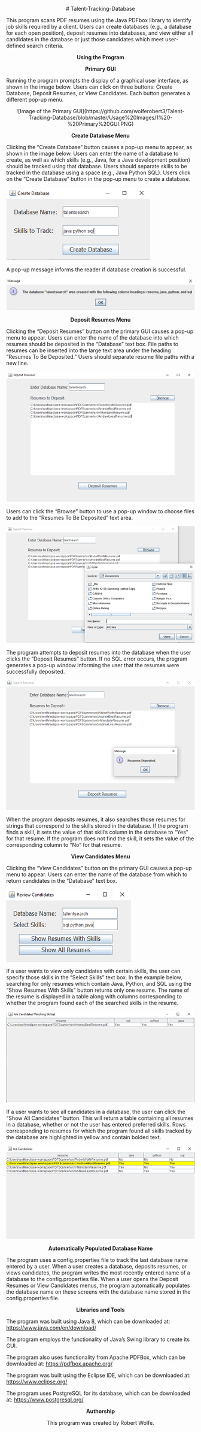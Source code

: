 <p align = 'center'># Talent-Tracking-Database</p>
This program scans PDF resumes using the Java PDFbox library to identify job skills required by a client. Users can create databases (e.g., a database for each open position), deposit resumes into databases, and view either all candidates in the database or just those candidates which meet user-defined search criteria.

<p align = 'center'><b>Using the Program</b></p>

<p align = 'center'><b>Primary GUI</b></p>

Running the program prompts the display of a graphical user interface, as shown in the image below. Users can click on three buttons: Create Database, Deposit Resumes, or View Candidates. Each button generates a different pop-up menu.

<p align = 'center'>![Image of the Primary GUI](https://github.com/wolferobert3/Talent-Tracking-Database/blob/master/Usage%20Images/1%20-%20Primary%20GUI.PNG)</p>

<p align = 'center'><b>Create Database Menu</b></p>

Clicking the “Create Database” button causes a pop-up menu to appear, as shown in the image below. Users can enter the name of a database to create, as well as which skills (e.g., Java, for a Java development position) should be tracked using that database. Users should separate skills to be tracked in the database using a space (e.g., Java Python SQL). Users click on the “Create Database” button in the pop-up menu to create a database.

![Image of the Create Database Menu](https://github.com/wolferobert3/Talent-Tracking-Database/blob/master/Usage%20Images/2%20-%20Create%20Database.PNG)

A pop-up message informs the reader if database creation is successful.

![Image of Database Creation Success Message](https://github.com/wolferobert3/Talent-Tracking-Database/blob/master/Usage%20Images/3%20-%20Database%20Message.PNG)

<p align = 'center'><b>Deposit Resumes Menu</b></p>

Clicking the “Deposit Resumes” button on the primary GUI causes a pop-up menu to appear. Users can enter the name of the database into which resumes should be deposited in the “Database” text box. File paths to resumes can be inserted into the large text area under the heading “Resumes To Be Deposited.” Users should separate resume file paths with a new line.

![Image of Deposit Resumes Menu](https://github.com/wolferobert3/Talent-Tracking-Database/blob/master/Usage%20Images/4%20-%20Deposit%20Resumes.PNG)

Users can click the “Browse” button to use a pop-up window to choose files to add to the “Resumes To Be Deposited” text area.

![Image of Browse Button](https://github.com/wolferobert3/Talent-Tracking-Database/blob/master/Usage%20Images/5%20-%20Browse%20Button.PNG)

The program attempts to deposit resumes into the database when the user clicks the “Deposit Resumes” button. If no SQL error occurs, the program generates a pop-up window informing the user that the resumes were successfully deposited.

![Image of Deposit Resumes Success Message](https://github.com/wolferobert3/Talent-Tracking-Database/blob/master/Usage%20Images/6%20-%20Deposit%20Message.PNG)

When the program deposits resumes, it also searches those resumes for strings that correspond to the skills stored in the database. If the program finds a skill, it sets the value of that skill’s column in the database to “Yes” for that resume. If the program does not find the skill, it sets the value of the corresponding column to “No” for that resume.

<p align = 'center'><b>View Candidates Menu</b></p>

Clicking the “View Candidates” button on the primary GUI causes a pop-up menu to appear. Users can enter the name of the database from which to return candidates in the “Database” text box.

![Image of View Candidates Menu](https://github.com/wolferobert3/Talent-Tracking-Database/blob/master/Usage%20Images/7%20-%20View%20Candidates.PNG)

If a user wants to view only candidates with certain skills, the user can specify those skills in the “Select Skills” text box. In the example below, searching for only resumes which contain Java, Python, and SQL using the “Show Resumes With Skills” button returns only one resume. The name of the resume is displayed in a table along with columns corresponding to whether the program found each of the searched skills in the resume.

![Image of Table Returned by Specific Skill Search](https://github.com/wolferobert3/Talent-Tracking-Database/blob/master/Usage%20Images/8%20-%20Resumes%20With%20Skills.PNG)

If a user wants to see all candidates in a database, the user can click the “Show All Candidates” button. This will return a table containing all resumes in a database, whether or not the user has entered preferred skills. Rows corresponding to resumes for which the program found all skills tracked by the database are highlighted in yellow and contain bolded text.

![Image of Table Returned by All Candidates Search](https://github.com/wolferobert3/Talent-Tracking-Database/blob/master/Usage%20Images/9%20-%20All%20Resumes.PNG)

<p align = 'center'><b>Automatically Populated Database Name</b></p>

The program uses a config.properties file to track the last database name entered by a user. When a user creates a database, deposits resumes, or views candidates, the program writes the most recently entered name of a database to the config.properties file. When a user opens the Deposit Resumes or View Candidates menus, the program automatically populates the database name on these screens with the database name stored in the config.properties file.

<p align = 'center'><b>Libraries and Tools</b></p>

The program was built using Java 8, which can be downloaded at: https://www.java.com/en/download/

The program employs the functionality of Java’s Swing library to create its GUI.

The program also uses functionality from Apache PDFBox, which can be downloaded at: https://pdfbox.apache.org/

The program was built using the Eclipse IDE, which can be downloaded at: https://www.eclipse.org/

The program uses PostgreSQL for its database, which can be downloaded at: https://www.postgresql.org/

<p align = 'center'><b>Authorship</b></p>

<p align = 'center'>This program was created by Robert Wolfe.</p>
